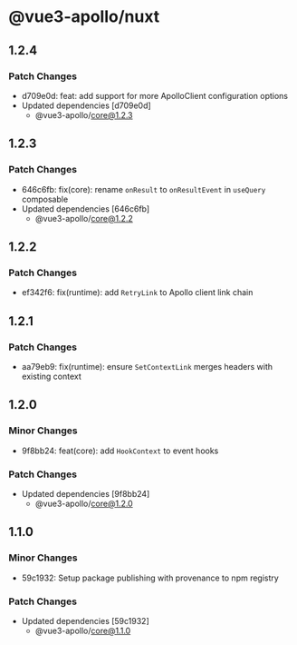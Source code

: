 # @vue3-apollo/nuxt

## 1.2.4

### Patch Changes

- d709e0d: feat: add support for more ApolloClient configuration options
- Updated dependencies [d709e0d]
  - @vue3-apollo/core@1.2.3

## 1.2.3

### Patch Changes

- 646c6fb: fix(core): rename `onResult` to `onResultEvent` in `useQuery` composable
- Updated dependencies [646c6fb]
  - @vue3-apollo/core@1.2.2

## 1.2.2

### Patch Changes

- ef342f6: fix(runtime): add `RetryLink` to Apollo client link chain

## 1.2.1

### Patch Changes

- aa79eb9: fix(runtime): ensure `SetContextLink` merges headers with existing context

## 1.2.0

### Minor Changes

- 9f8bb24: feat(core): add `HookContext` to event hooks

### Patch Changes

- Updated dependencies [9f8bb24]
  - @vue3-apollo/core@1.2.0

## 1.1.0

### Minor Changes

- 59c1932: Setup package publishing with provenance to npm registry

### Patch Changes

- Updated dependencies [59c1932]
  - @vue3-apollo/core@1.1.0
